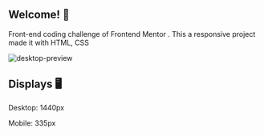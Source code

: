 ## Welcome! 👋

Front-end coding challenge of Frontend Mentor . This a responsive project made it with HTML, CSS 

![desktop-preview](https://user-images.githubusercontent.com/93484199/182974120-f0701f6d-5325-4475-b6b7-37d2fb1b3a75.jpg)

## Displays 🖥️

Desktop: 1440px

Mobile: 335px
